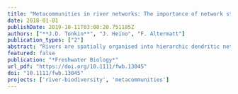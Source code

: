 ```yaml
---
title: "Metacommunities in river networks: The importance of network structure and connectivity on patterns and processes"
date: 2018-01-01
publishDate: 2019-10-11T03:00:20.751185Z
authors: ["**J.D. Tonkin**", "J. Heino", "F. Altermatt"]
publication_types: ["2"]
abstract: "Rivers are spatially organised into hierarchic dendritic networks. This unique physical structure and the associated directionality of physical flows set them apart from most other environments by regulating the dispersal of resident biota and therefore the distribution of biodiversity. The aim of this special issue is to highlight the importance of the river network on structuring biodiversity, particularly through metacommunity dynamics and associated dispersal processes. The issue covers a wide range of topics, including disease spread, nutrient uptake, trophic dynamics, effects of anthropogenic stressors and the joint roles of dispersal and environmental filtering. Contributions employ a broad range of approaches, including field and laboratory experiments, modelling, population genetics and conceptual synthesis. Although these studies represent just a sample of the research that is being performed on biodiversity and metacommunity dynamics in river networks, several important findings have emerged; a common theme being that the structure of the network and spatial dynamics clearly influence the dynamics of populations and communities, and their functions. By taking a broad taxonomic focus (from diatoms and protists to fish), and spanning a large geographic gradient (from the tropics to the subarctic), this special issue provides a broad look at the dynamics that occur in river networks relating to their unique makeup. We hope that this selection of studies spurs additional research on these interesting, globally important, yet severely threatened ecological systems."
featured: false
publication: "*Freshwater Biology*"
url_pdf: "https://doi.org/10.1111/fwb.13045"
doi: "10.1111/fwb.13045"
projects: ['river-biodiversity', 'metacommunities']
---
```


